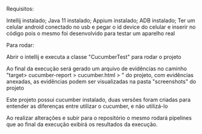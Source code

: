 Requisitos:

Intellij instalado;
Java 11 instalado;
Appium instalado;
ADB instalado;
Ter um celular android conectado no usb e pegar o id device do celular e inserir no código pois o mesmo foi desenvolvido para testar um aparelho real


Para rodar:

Abrir o intellij e executa a classe "CucumberTest" para rodar o projeto

Ao final da execução será gerado um arquivo de evidências no caminho "target> cucumber-report > cucumber.html > " do projeto, com evidências anexadas, as evidências podem ser visualizadas na pasta "screenshots" do projeto

Este projeto possui cucumber instalado, duas versões foram criadas para entender as diferenças entre utilizar o cucumber, e não utilizá-lo

Ao realizar alterações e subir para o repositório o mesmo rodará pipelines que ao final da execução exibirá os resultados da execução.
